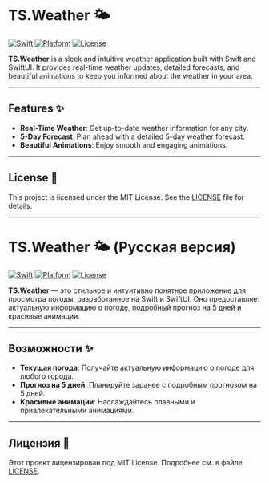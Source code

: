 # TS.Weather 🌤️

[![Swift](https://img.shields.io/badge/Swift-5.5-orange.svg)](https://swift.org)
[![Platform](https://img.shields.io/badge/Platform-iOS-blue.svg)](https://developer.apple.com/ios/)
[![License](https://img.shields.io/badge/License-MIT-green.svg)](https://opensource.org/licenses/MIT)

**TS.Weather** is a sleek and intuitive weather application built with Swift and SwiftUI. It provides real-time weather updates, detailed forecasts, and beautiful animations to keep you informed about the weather in your area.

---

## Features ✨

- **Real-Time Weather**: Get up-to-date weather information for any city.
- **5-Day Forecast**: Plan ahead with a detailed 5-day weather forecast.
- **Beautiful Animations**: Enjoy smooth and engaging animations.

---

## License 📄

This project is licensed under the MIT License. See the [LICENSE](LICENSE) file for details.

---

# TS.Weather 🌤️ (Русская версия)

[![Swift](https://img.shields.io/badge/Swift-5.5-orange.svg)](https://swift.org)
[![Platform](https://img.shields.io/badge/Platform-iOS-blue.svg)](https://developer.apple.com/ios/)
[![License](https://img.shields.io/badge/License-MIT-green.svg)](https://opensource.org/licenses/MIT)

**TS.Weather** — это стильное и интуитивно понятное приложение для просмотра погоды, разработанное на Swift и SwiftUI. Оно предоставляет актуальную информацию о погоде, подробный прогноз на 5 дней и красивые анимации.

---

## Возможности ✨

- **Текущая погода**: Получайте актуальную информацию о погоде для любого города.
- **Прогноз на 5 дней**: Планируйте заранее с подробным прогнозом на 5 дней.
- **Красивые анимации**: Наслаждайтесь плавными и привлекательными анимациями.

---

## Лицензия 📄

Этот проект лицензирован под MIT License. Подробнее см. в файле [LICENSE](LICENSE).
